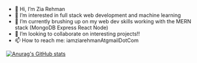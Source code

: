 - 👋 Hi, I’m Zia Rehman
- 👀 I’m interested in full stack web development and machine learning
- 🌱 I’m currently brushing up on my web dev skills working with the MERN stack (MongoDB Express React Node)
- 💞️ I’m looking to collaborate on interesting projects!!
- 📫 How to reach me: iamziarehmanAtgmailDotCom

[![Anurag's GitHub stats](https://github-readme-stats.vercel.app/api?username=iamzr)](https://github.com/anuraghazra/github-readme-stats)

<!---
iamzr/iamzr is a ✨ special ✨ repository because its `README.md` (this file) appears on your GitHub profile.
You can click the Preview link to take a look at your changes.
--->
